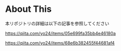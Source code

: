 # About This

本リポジトリの詳細は以下の記事を参照してください

https://qiita.com/yo24/items/05e699fa35bb4e46180a

https://qiita.com/yo24/items/68e6b382455f44681af4

